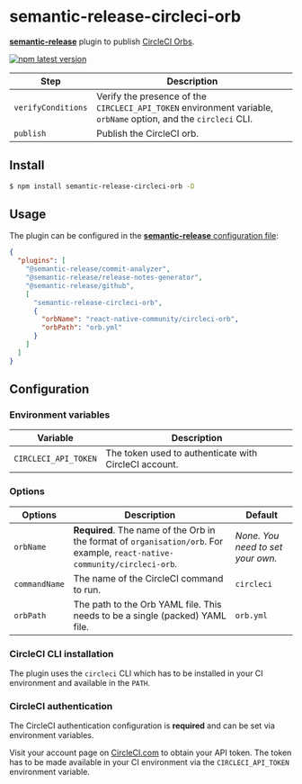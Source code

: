 # semantic-release-circleci-orb

[**semantic-release**](https://github.com/semantic-release/semantic-release) plugin to publish [CircleCI Orbs](https://circleci.com/orbs/).

[![npm latest version](https://img.shields.io/npm/v/semantic-release-circleci-orb/latest.svg)](https://www.npmjs.com/package/semantic-release-circleci-orb)

| Step               | Description                                                                                                     |
| ------------------ | --------------------------------------------------------------------------------------------------------------- |
| `verifyConditions` | Verify the presence of the `CIRCLECI_API_TOKEN` environment variable, `orbName` option, and the `circleci` CLI. |
| `publish`          | Publish the CircleCI orb.                                                                                       |

## Install

```bash
$ npm install semantic-release-circleci-orb -D
```

## Usage

The plugin can be configured in the [**semantic-release** configuration file](https://github.com/semantic-release/semantic-release/blob/master/docs/usage/configuration.md#configuration):

```json
{
  "plugins": [
    "@semantic-release/commit-analyzer",
    "@semantic-release/release-notes-generator",
    "@semantic-release/github",
    [
      "semantic-release-circleci-orb",
      {
        "orbName": "react-native-community/circleci-orb",
        "orbPath": "orb.yml"
      }
    ]
  ]
}
```

## Configuration

### Environment variables

| Variable             | Description                                           |
| -------------------- | ----------------------------------------------------- |
| `CIRCLECI_API_TOKEN` | The token used to authenticate with CircleCI account. |

### Options

| Options       | Description                                                                                                                | Default                           |
| ------------- | -------------------------------------------------------------------------------------------------------------------------- | --------------------------------- |
| `orbName`     | **Required**. The name of the Orb in the format of `organisation/orb`. For example, `react-native-community/circleci-orb`. | _None. You need to set your own._ |
| `commandName` | The name of the CircleCI command to run.                                                                                   | `circleci`                        |
| `orbPath`     | The path to the Orb YAML file. This needs to be a single (packed) YAML file.                                               | `orb.yml`                         |

### CircleCI CLI installation

The plugin uses the `circleci` CLI which has to be installed in your CI environment and available in the `PATH`.

### CircleCI authentication

The CircleCI authentication configuration is **required** and can be set via environment variables.

Visit your account page on [CircleCI.com](https://circleci.com/account/api) to obtain your API token. The token has to be made available in your CI environment via the `CIRCLECI_API_TOKEN` environment variable.

